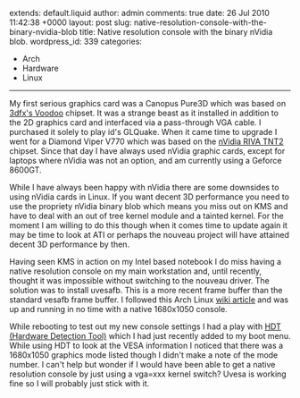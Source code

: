 extends: default.liquid
author: admin
comments: true
date: 26 Jul 2010 11:42:38 +0000
layout: post
slug: native-resolution-console-with-the-binary-nvidia-blob
title: Native resolution console with the binary nVidia blob.
wordpress_id: 339
categories:
- Arch
- Hardware
- Linux
---

My first serious graphics card was a Canopus Pure3D which was based on [3dfx's Voodoo](http://en.wikipedia.org/wiki/3dfx) chipset. It was a strange beast as it installed in addition to the 2D graphics card and interfaced via a pass-through VGA cable. I purchased it solely to play id's GLQuake. When it came time to upgrade I went for a Diamond Viper V770 which was based on the [nVidia RIVA TNT2](http://en.wikipedia.org/wiki/Tnt2) chipset. Since that day I have always used nVidia graphic cards, except for laptops where nVidia was not an option, and am currently using a Geforce 8600GT.

While I have always been happy with nVidia there are some downsides to using nVidia cards in Linux. If you want decent 3D performance you need to use the propriety nVidia binary blob which means you miss out on KMS and have to deal with an out of tree kernel module and a tainted kernel. For the moment I am willing to do this though when it comes time to update again it may be time to look at ATI or perhaps the nouveau project will have attained decent 3D performance by then.

Having seen KMS in action on my Intel based notebook I do miss having a native resolution console on my main workstation and, until recently, thought it was impossible without switching to the nouveau driver. The solution was to install uvesafb. This is a more recent frame buffer than the standard vesafb frame buffer. I followed this Arch Linux [wiki article](http://wiki.archlinux.org/index.php/Uvesafb) and was up and running in no time with a native 1680x1050 console.

While rebooting to test out my new console settings I had a play with [HDT (Hardware Detection Tool)](http://www.hdt-project.org/) which I had just recently added to my boot menu. While using HDT to look at the VESA information I noticed that there was a 1680x1050 graphics mode listed though I didn't make a note of the mode number. I can't help but wonder if I would have been able to get a native resolution console by just using a vga=xxx kernel switch? Uvesa is working fine so I will probably just stick with it.

